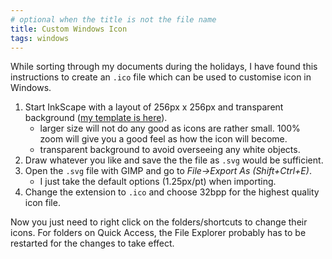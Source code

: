 ```yaml
---
# optional when the title is not the file name
title: Custom Windows Icon
tags: windows
---
```


While sorting through my documents during the holidays, 
I have found this instructions to create an `.ico` file which can be used to customise icon in Windows.

1. Start InkScape with a layout of 256px x 256px and transparent background ([my template is here][inkscape template]).
    - larger size will not do any good as icons are rather small.
    100% zoom will give you a good feel as how the icon will become.
    - transparent background to avoid overseeing any white objects.
1. Draw whatever you like and save the the file as `.svg` would be sufficient.
1. Open the `.svg` file with GIMP and go to _File->Export As (Shift+Ctrl+E)_.
    - I just take the default options (1.25px/pt) when importing.
1. Change the extension to `.ico` and choose 32bpp for the highest quality icon file.

Now you just need to right click on the folders/shortcuts to change their icons.
For folders on Quick Access, the File Explorer probably has to be restarted for the changes to take effect.


[inkscape template]: https://github.com/tjangoW/tjangow.github.io/blob/master/assets/icon-template.svg?short_path=1a51a0c
